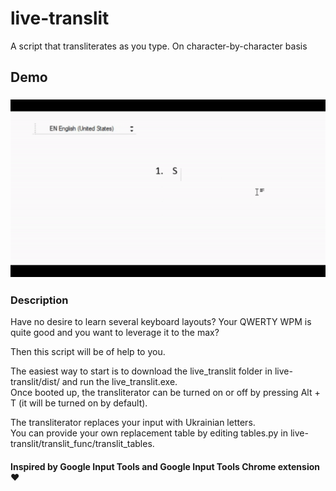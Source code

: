# live-translit
A script that transliterates as you type. On character-by-character basis
## Demo
### ![Demo](live-translit-demo.gif)
### Description
<p>Have no desire to learn several keyboard layouts? Your QWERTY WPM is quite good and you want to leverage it to the max?</p>
Then this script will be of help to you.</p>
<p>The easiest way to start is to download the live_translit folder in live-translit/dist/ and run the live_translit.exe.<br/>
Once booted up, the transliterator can be turned on or off by pressing Alt + T (it will be turned on by default).</p>
<p>
The transliterator replaces your input with Ukrainian letters. <br/>
You can provide your own replacement table by editing tables.py in live-translit/translit_func/translit_tables.</p>

#### Inspired by Google Input Tools and Google Input Tools Chrome extension ❤


